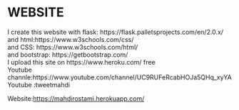 <h1>WEBSITE</h1>
I create this website with flask: https://flask.palletsprojects.com/en/2.0.x/<br>
and html:https://www.w3schools.com/css/ <br>
and CSS: https://www.w3schools.com/html/<br>
and bootstrap: https://getbootstrap.com/<br>
I upload this site on https://www.heroku.com/ free<br>
Youtube channle:https://www.youtube.com/channel/UC9RUFeRcabHOJa5QHq_xyYA<br>
Youtube :tweetmahdi<br>

Website:https://mahdirostami.herokuapp.com/
